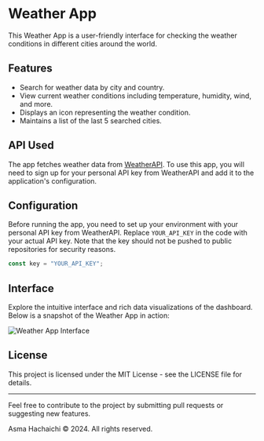 # Weather App

This Weather App is a user-friendly interface for checking the weather conditions in different cities around the world.

## Features

- Search for weather data by city and country.
- View current weather conditions including temperature, humidity, wind, and more.
- Displays an icon representing the weather condition.
- Maintains a list of the last 5 searched cities.

## API Used

The app fetches weather data from [WeatherAPI](https://www.weatherapi.com/). To use this app, you will need to sign up for your personal API key from WeatherAPI and add it to the application's configuration.

## Configuration

Before running the app, you need to set up your environment with your personal API key from WeatherAPI. Replace `YOUR_API_KEY` in the code with your actual API key. Note that the key should not be pushed to public repositories for security reasons.

```javascript
const key = "YOUR_API_KEY";
```

## Interface

Explore the intuitive interface and rich data visualizations of the dashboard. Below is a snapshot of the Weather App in action:

![Weather App Interface](./img/interface.png)

## License

This project is licensed under the MIT License - see the LICENSE file for details.

---

Feel free to contribute to the project by submitting pull requests or suggesting new features.

Asma Hachaichi © 2024. All rights reserved.

